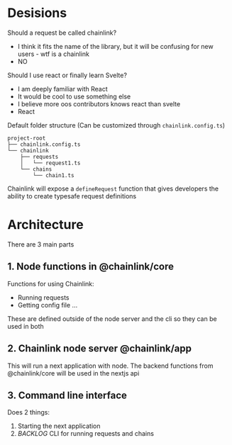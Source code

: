 # Desisions

Should a request be called chainlink?

- I think it fits the name of the library, but it will be confusing for new users - wtf is a chainlink
- NO

Should I use react or finally learn Svelte?

- I am deeply familiar with React
- It would be cool to use something else
- I believe more oos contributors knows react than svelte
- React

Default folder structure (Can be customized through `chainlink.config.ts`)

```
project-root
├── chainlink.config.ts
└── chainlink
    ├── requests
    │   └── request1.ts
    └── chains
        └── chain1.ts
```

Chainlink will expose a `defineRequest` function that gives developers the ability to create typesafe request definitions

# Architecture

There are 3 main parts

## 1. Node functions in @chainlink/core

Functions for using Chainlink:

- Running requests
- Getting config file
...

These are defined outside of the node server and the cli so they can be used in both

## 2. Chainlink node server @chainlink/app

This will run a next application with node.
The backend functions from @chainlink/core will be used in the nextjs api

## 3. Command line interface

Does 2 things:

1. Starting the next application
2. _BACKLOG_ CLI for running requests and chains
